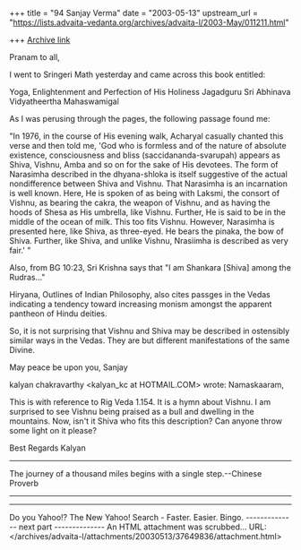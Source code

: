 +++
title = "94 Sanjay Verma"
date = "2003-05-13"
upstream_url = "https://lists.advaita-vedanta.org/archives/advaita-l/2003-May/011211.html"

+++
[Archive link](https://lists.advaita-vedanta.org/archives/advaita-l/2003-May/011211.html)

Pranam to all,

I went to Sringeri Math yesterday and came across this book entitled:

Yoga, Enlightenment and Perfection of His Holiness Jagadguru Sri Abhinava Vidyatheertha Mahaswamigal

As I was perusing through the pages, the following passage found me:

"In 1976, in the course of His evening walk, Acharyal casually chanted this verse and then told me, 'God who is formless and of the nature of absolute existence, consciousness and bliss (saccidananda-svarupah) appears as Shiva, Vishnu, Amba and so on for the sake of His devotees. The form of Narasimha described in the dhyana-shloka is itself suggestive of the actual nondifference between Shiva and Vishnu. That Narasimha is an incarnation is well known. Here, He is spoken of as being with Laksmi, the consort of Vishnu, as bearing the cakra, the weapon of Vishnu, and as having the hoods of Shesa as His umbrella, like Vishnu. Further, He is said to be in the middle of the ocean of milk. This too fits Vishnu. However, Narasimha is presented here, like Shiva, as three-eyed. He bears the pinaka, the bow of Shiva. Further, like Shiva, and unlike Vishnu, Nrasiimha is described as very fair.' "

Also, from BG 10:23, Sri Krishna says that "I am Shankara [Shiva] among the Rudras..."

Hiryana, Outlines of Indian Philosophy, also cites passges in the Vedas indicating a tendency toward increasing monism amongst the apparent pantheon of Hindu deities.

So, it is not surprising that Vishnu and Shiva may be described in ostensibly similar ways in the Vedas. They are but different manifestations of the same Divine.

May peace be upon you,
Sanjay

kalyan chakravarthy <kalyan_kc at HOTMAIL.COM> wrote:
Namaskaaram,

This is with reference to Rig Veda 1.154. It is a hymn about Vishnu. I am
surprised to see Vishnu being praised as a bull and dwelling in the
mountains. Now, isn't it Shiva who fits this description? Can anyone throw
some light on it please?

Best Regards
Kalyan


_______________________________________

The journey of a thousand miles begins
with a single step.--Chinese Proverb

_______________________________________

---------------------------------
Do you Yahoo!?
The New Yahoo! Search - Faster. Easier. Bingo.
-------------- next part --------------
An HTML attachment was scrubbed...
URL: </archives/advaita-l/attachments/20030513/37649836/attachment.html>
